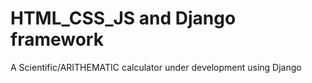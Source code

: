 # HTML_CSS_JS and Django framework
A Scientific/ARITHEMATIC calculator under development using Django
